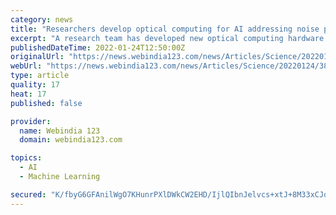 ```yaml
---
category: news
title: "Researchers develop optical computing for AI addressing noise problem"
excerpt: "A research team has developed new optical computing hardware for AI and machine learning that is faster and much more energy-efficient while addressing the 'noise' inherent to optical computing that can interfere with computing precision."
publishedDateTime: 2022-01-24T12:50:00Z
originalUrl: "https://news.webindia123.com/news/Articles/Science/20220124/3899341.html"
webUrl: "https://news.webindia123.com/news/Articles/Science/20220124/3899341.html"
type: article
quality: 17
heat: 17
published: false

provider:
  name: Webindia 123
  domain: webindia123.com

topics:
  - AI
  - Machine Learning

secured: "K/fbyG6GFAnilWgO7KHunrPXlDWkCW2EHD/IjlQIbnJelvcs+xtJ+8M33xCJqWug5zePVHJRWAOaQ2cZeVFI0zjsv2zjJW9w6dV+E/uzttA+hV7HxTWOAortpWn6cvkRd2dEc0yDoSVT7dUq7+JGuh1S9LbltvAcfE2vO72d5Rwundlobv6wwyiHGxAwDL6pbgPWh3cr/sIO2kYAN2EVIg80udyc+4l9y2f7LvTlUMBnZTdeLV927PNqk4QbWjEwFI2/pfxnopqXCLBhVK0S7PSz94iejfuvaqnhlYaPQ+k+aHqNF1q+5oArXdF6N/uKmB5pFJpimqrZuXPv23XJoE629HBh7C2dCLLoiXNWTio=;zeGEqA/j1jW24QAsX0St3g=="
---
```


